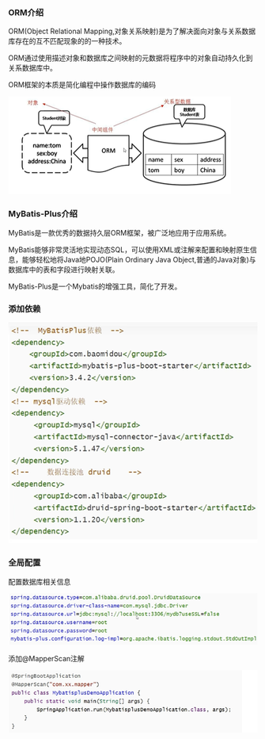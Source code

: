 ### ORM介绍


ORM(Object Relational Mapping,对象关系映射)是为了解决面向对象与关系数据库存在的互不匹配现象的的一种技术。

ORM通过使用描述对象和数据库之间映射的元数据将程序中的对象自动持久化到关系数据库中。

ORM框架的本质是简化编程中操作数据库的编码

![Alt text](image-10.png)


### MyBatis-Plus介绍


MyBatis是一款优秀的数据持久层ORM框架，被广泛地应用于应用系统。

MyBatis能够非常灵活地实现动态SQL，可以使用XML或注解来配置和映射原生信息，能够轻松地将Java地POJO(Plain Ordinary Java Object,普通的Java对象)与数据库中的表和字段进行映射关联。

MyBatis-Plus是一个Mybatis的增强工具，简化了开发。


### 添加依赖


![Alt text](image-11.png)


### 全局配置


配置数据库相关信息

![Alt text](image-12.png)


添加@MapperScan注解

![Alt text](image-13.png)